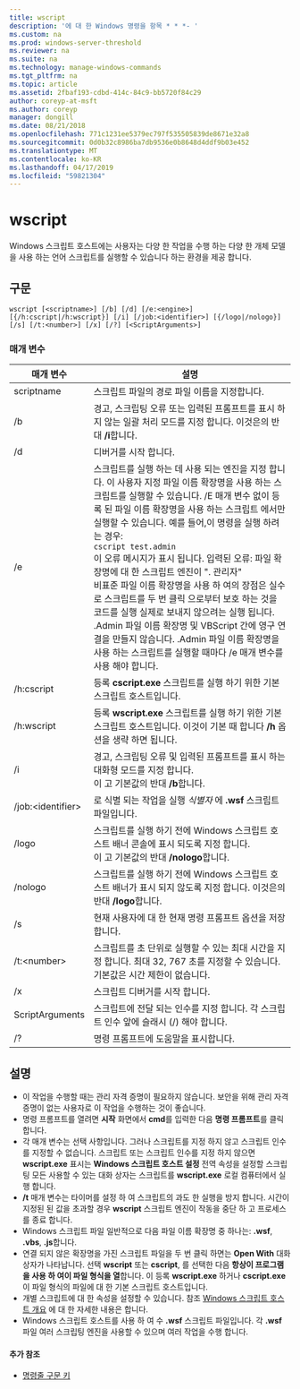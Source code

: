 ```yaml
---
title: wscript
description: '에 대 한 Windows 명령을 항목 * * *- '
ms.custom: na
ms.prod: windows-server-threshold
ms.reviewer: na
ms.suite: na
ms.technology: manage-windows-commands
ms.tgt_pltfrm: na
ms.topic: article
ms.assetid: 2fbaf193-cdbd-414c-84c9-bb5720f84c29
author: coreyp-at-msft
ms.author: coreyp
manager: dongill
ms.date: 08/21/2018
ms.openlocfilehash: 771c1231ee5379ec797f535505839de8671e32a8
ms.sourcegitcommit: 0d0b32c8986ba7db9536e0b8648d4ddf9b03e452
ms.translationtype: MT
ms.contentlocale: ko-KR
ms.lasthandoff: 04/17/2019
ms.locfileid: "59821304"
---
```

# <a name="wscript"></a>wscript



Windows 스크립트 호스트에는 사용자는 다양 한 작업을 수행 하는 다양 한 개체 모델을 사용 하는 언어 스크립트를 실행할 수 있습니다 하는 환경을 제공 합니다.

## <a name="syntax"></a>구문

```
wscript [<scriptname>] [/b] [/d] [/e:<engine>] [{/h:cscript|/h:wscript}] [/i] [/job:<identifier>] [{/logo|/nologo}] [/s] [/t:<number>] [/x] [/?] [<ScriptArguments>]
```

### <a name="parameters"></a>매개 변수

|매개 변수|설명|
|---------|-----------|
|scriptname|스크립트 파일의 경로 파일 이름을 지정합니다.|
|/b|경고, 스크립팅 오류 또는 입력된 프롬프트를 표시 하지 않는 일괄 처리 모드를 지정 합니다. 이것은의 반대 **/i**합니다.|
|/d|디버거를 시작 합니다.|
|/e|스크립트를 실행 하는 데 사용 되는 엔진을 지정 합니다. 이 사용자 지정 파일 이름 확장명을 사용 하는 스크립트를 실행할 수 있습니다. /E 매개 변수 없이 등록 된 파일 이름 확장명을 사용 하는 스크립트 에서만 실행할 수 있습니다. 예를 들어,이 명령을 실행 하려는 경우:<br>```cscript test.admin```<br>이 오류 메시지가 표시 됩니다. 입력된 오류: 파일 확장명에 대 한 스크립트 엔진이 ". 관리자"<br>비표준 파일 이름 확장명을 사용 하 여의 장점은 실수로 스크립트를 두 번 클릭 으로부터 보호 하는 것을 코드를 실행 실제로 보내지 않으려는 실행 됩니다. <br>.Admin 파일 이름 확장명 및 VBScript 간에 영구 연결을 만들지 않습니다. .Admin 파일 이름 확장명을 사용 하는 스크립트를 실행할 때마다 /e 매개 변수를 사용 해야 합니다.|
|/h:cscript|등록 **cscript.exe** 스크립트를 실행 하기 위한 기본 스크립트 호스트입니다.|
|/h:wscript|등록 **wscript.exe** 스크립트를 실행 하기 위한 기본 스크립트 호스트입니다. 이것이 기본 때 합니다 **/h** 옵션을 생략 하면 됩니다.|
|/i|경고, 스크립팅 오류 및 입력된 프롬프트를 표시 하는 대화형 모드를 지정 합니다.</br>이 고 기본값의 반대 **/b**합니다.|
|/job:\<identifier>|로 식별 되는 작업을 실행 *식별자* 에 **.wsf** 스크립트 파일입니다.|
|/logo|스크립트를 실행 하기 전에 Windows 스크립트 호스트 배너 콘솔에 표시 되도록 지정 합니다.</br>이 고 기본값의 반대 **/nologo**합니다.|
|/nologo|스크립트를 실행 하기 전에 Windows 스크립트 호스트 배너가 표시 되지 않도록 지정 합니다. 이것은의 반대 **/logo**합니다.|
|/s|현재 사용자에 대 한 현재 명령 프롬프트 옵션을 저장합니다.|
|/t:\<number>|스크립트를 초 단위로 실행할 수 있는 최대 시간을 지정 합니다. 최대 32, 767 초를 지정할 수 있습니다.</br>기본값은 시간 제한이 없습니다.|
|/x|스크립트 디버거를 시작 합니다.|
|ScriptArguments|스크립트에 전달 되는 인수를 지정 합니다. 각 스크립트 인수 앞에 슬래시 (/) 해야 합니다.|
|/?|명령 프롬프트에 도움말을 표시합니다.|

## <a name="remarks"></a>설명

-   이 작업을 수행할 때는 관리 자격 증명이 필요하지 않습니다. 보안을 위해 관리 자격 증명이 없는 사용자로 이 작업을 수행하는 것이 좋습니다.
-   명령 프롬프트를 열려면 **시작** 화면에서 **cmd**를 입력한 다음 **명령 프롬프트**를 클릭합니다.
-   각 매개 변수는 선택 사항입니다. 그러나 스크립트를 지정 하지 않고 스크립트 인수를 지정할 수 없습니다. 스크립트 또는 스크립트 인수를 지정 하지 않으면 **wscript.exe** 표시는 **Windows 스크립트 호스트 설정** 전역 속성을 설정할 스크립팅 모든 사용할 수 있는 대화 상자는 스크립트를 **wscript.exe** 로컬 컴퓨터에서 실행 합니다.
-   **/t** 매개 변수는 타이머를 설정 하 여 스크립트의 과도 한 실행을 방지 합니다. 시간이 지정된 된 값을 초과할 경우 **wscript** 스크립트 엔진이 작동을 중단 하 고 프로세스를 종료 합니다.
-   Windows 스크립트 파일 일반적으로 다음 파일 이름 확장명 중 하나는: **.wsf**, **.vbs**, **.js**합니다.
-   연결 되지 않은 확장명을 가진 스크립트 파일을 두 번 클릭 하면는 **Open With** 대화 상자가 나타납니다. 선택 **wscript** 또는 **cscript**, 를 선택한 다음 **항상이 프로그램을 사용 하 여이 파일 형식을 열**합니다. 이 등록 **wscript.exe** 하거나 **cscript.exe** 이 파일 형식의 파일에 대 한 기본 스크립트 호스트입니다.
-   개별 스크립트에 대 한 속성을 설정할 수 있습니다. 참조 [Windows 스크립트 호스트 개요](https://technet.microsoft.com/library/cc738350(v=ws.10).aspx) 에 대 한 자세한 내용은 합니다.
-   Windows 스크립트 호스트를 사용 하 여 수 **.wsf** 스크립트 파일입니다. 각 **.wsf** 파일 여러 스크립팅 엔진을 사용할 수 있으며 여러 작업을 수행 합니다.

#### <a name="additional-references"></a>추가 참조

-   [명령줄 구문 키](command-line-syntax-key.md)
